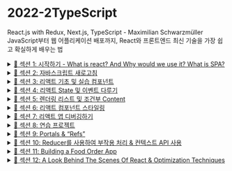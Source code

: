 # 2022-2TypeScript
React.js with Redux, Next.js, TypeScript - Maximilian Schwarzmüller \
JavaScript부터 웹 어플리케이션 배포까지, 
React와 프론트엔드 최신 기술을 가장 쉽고 확실하게 배우는 법

<details>
<summary><a href="https://bonjenny.notion.site/1-What-is-react-And-Why-would-we-use-it-What-is-SPA-9ba7232154f84c58a0fc237f473dac5c">💎 섹션 1: 시작하기 - What is react? And Why would we use it? What  is SPA?</a></summary>
<div markdown="1">
<ol>
<li>강의에 오신 것을 환영합니다!</li>
<li>React.js는 무엇입니까?</li>
<li>왜 "JavaScript" 대신 리액트일까요?</li>
<li>단일 페이지 어플리케이션(SPA) 구축</li>
<li>리액트 대안 탐색하기</li>
<li>강의 개요</li>
</ol>
<img src="./etc/img/s1.JPG" alt="section 1 미리보기" style="width: 35em" />
</div>
</details>
<details>
<summary><a href="https://bonjenny.notion.site/2-8270c0dfeff341edae0a4f9cb55d4e4a">💎 섹션 2: 자바스크립트 새로고침</a></summary>
<div markdown="1">
<ol start="10">
<li>Next-Gen JavaScript</li>
<li>변수 let과 const</li>
<li>화살표 함수</li>
<li>Exports와 Imports (Modules)</li>
<li>클래스 (Classes)</li>
<li>클래스, 속성 및 </li>
<li>스프레드 및 나머지 연산자</li>
<li>구조분해할당 (Destructuring)</li>
<li>참조형 및 원시형 데이터 타입</li>
<li>Refreshing Array Functions</li>
<li>그 외 함수</li>
<li>Array 함수 요약</li>
<li>차세대 JavaScript - 요약 1</li>
<li>차세대 JavaScript - 요약 2</li>
</ol>
<img src="./etc/img/s2.JPG" alt="section 2 미리보기" style="width: 35em" />
</div>
</details>
<details>
<summary><a href="https://bonjenny.notion.site/3-5308bd3870f64c7a93934ddfacba2bf3">💎 섹션 3: 리액트 기초 및 실습 컴포넌트</a></summary>
<div markdown="1">
<ol start="24">
<li>모듈 소개</li>
<li>React is all about "Components"</li>
<li>선언적 방식으로 작성된 리액트</li>
<li>A Note about New React & Node.js</li>
<li>새로운 리액트 프로젝트</li>
<li>시작 프로젝트</li>
<li>표준 리액트 프로젝트 분석하기</li>
<li>JSX </li>
<li>리액트 작동 방식</li>
<li>사용자 지정 컴포넌트 만들기</li>
<li>더 복잡한 JSX 코드 작성</li>
<li>기본 CSS 스타일 </li>
<li>동적 데이터 출력 및 표현식 작업</li>
<li>"Props"를 통한 데이터 전달</li>
<li>JS 논리 추가 및 컴포넌트 분할</li>
<li>컴포넌트를 여러 컴포넌트로 분할</li>
<li>- 41. 연습하기: 리액트 및 컴포넌트 기본 사항</li>
<li value="42">"컴포지션"의 개념 (children prop)</li>
<li>첫 번째 요약</li>
<li>JSX 자세히 보기</li>
<li>컴포넌트 파일 구성하기</li>
<li>대체 함수 문법 (Syntax)</li>
<li>모듈 리소스</li>
</ol>
<img src="./etc/img/s3.JPG" alt="section 3 미리보기" style="width: 35em" />
</div>
</details>
<details>
<summary><a href="https://bonjenny.notion.site/4-State-83a093a265dd4caeae59bfe1bc76fbda">💎 섹션 4: 리액트 State 및 이벤트 다루기</a></summary>
<div markdown="1">
<ol start="48">
<li>모듈 소개</li>
<li>이벤트 리스닝 및 이벤트 핸들러 수행하기</li>
<li>컴포넌트 기능이 실행되는 방법</li>
<li>"State"와 함께 일하기</li>
<li>"useState" 훅 자세히 살펴보기</li>
<li>State를 업데이트하는 여러 가지 방법</li>
<li>양식 입력 추가하기</li>
<li>사용자 입력 리스닝 (listening)</li>
<li>여러 State 다루기</li>
<li>State 대신 사용하기 (그리고 더 나은 방법)</li>
<li>이전 State에 의존하는 State 업데이트</li>
<li>양식 제출 처리</li>
<li>양방향 바인딩 추가</li>
<li>자식 대 부모 컴포넌트 통신(상향식)</li>
<li>State 끌어올리기</li>
<li> - 64. 연습하기: 이벤트 및 State 작업하기</li>
<li value="65">제어된/안된 컴포넌트 및 Statetless/ful 컴포넌트</li>
<li>모듈 리소스</li>
</ol>
<img src="./etc/img/s4.JPG" alt="section 4 미리보기" style="width: 35em" />
</div>
</details>
<details>
<summary><a href="https://bonjenny.notion.site/5-Content-b50611fa7e004085bf7c8c3ff9024f9d">💎 섹션 5: 렌더링 리스트 및 조건부 Content</a></summary>
<div markdown="1">
<ol start="67">
<li>모듈 소개</li>
<li>데이터의 렌더링 목록</li>
<li>State 저장 목록 사용</li>
<li>keys 이해하기</li>
<li> - 72. 연습하기: Lists 다루기</li>
<li value="73">조건부 내용 출력하기</li>
<li> - 75. 연습하기: 조건부 내용</li>
<li value="76">조건 명령문 반환 추가하기</li>
<li>데모 앱: 차트 추가하기</li>
<li>동적 스타일 추가하기</li>
<li>마무리 및 다음 단계</li>
<li>작은 버그 수정</li>
<li>모듈 리소스</li>
</ol>
<img src="./etc/img/s5.JPG" alt="section 5 미리보기" style="width: 35em" />
</div>
</details>
<details>
<summary><a href="https://bonjenny.notion.site/6-e074b7d478e242b08cadf5f975ae542e">💎 섹션 6: 리액트 컴포넌트 스타일링</a></summary>
<div markdown="1">
<ol start="82">
<li>모듈 소개</li>
<li>동적 인라인 스타일 설정하기</li>
<li>동적으로 CSS 클래스 설정하기</li>
<li>Styled Components 소개</li>
<li>Styled Componentes & 동적 Props</li>
<li>Styled Components & 미디어 쿼리</li>
<li>CSS 모듈 사용하기</li>
<li>CSS 모듈을 사용한 동적 스타일</li>
<li>모듈 리소스</li>
</ol>
<img src="./etc/img/s6.JPG" alt="section 6 미리보기" style="width: 35em" />
</div>
</details>
<details>
<summary><a href="https://bonjenny.notion.site/7-f43ed7d2104b424a99d0bb418805eef6">💎 섹션 7: 리액트 앱 디버깅하기</a></summary>
<div markdown="1">
<ol start="91">
<li>모듈 소개</li>
<li>리액트 오류 메시지 이해하기</li>
<li>코드 흐름 및 경고 분석 (두 가지 방법)</li>
<li>중단점 (Breakpoint) 작업하기</li>
<li>리액트 DevTools </li>
<li>모듈 리소스</li>
</ol>
<img src="./etc/img/s7.JPG" alt="section 7 미리보기" style="width: 35em" />
</div>
</details>
<details>
<summary><a href="https://bonjenny.notion.site/8-6da7a0f6dacc45508435a42ba2acebb9">💎 섹션 8: 연습 프로젝트</a></summary>
<div markdown="1">
<ol start="97">
<li>모듈 소개</li>
<li>"사용자" 컴포넌트 추가하기</li>
<li>재사용 가능한 "카드" 컴포넌트 추가하기</li>
<li>재사용 가능한 "Button" 컴포넌트 추가하기</li>
<li>사용자 입력 State 관리하기</li>
<li>검증 추가 및 로직 재설정하기</li>
<li>사용자 목록 컴포넌트 추가하기</li>
<li>State를 통해 사용자 목록 관리하기</li>
<li>"ErrorModal" 컴포넌트 추가하기</li>
<li>오류 State 관리하기</li>
<li>모듈 리소스</li>
</ol>
<img src="./etc/img/s8.JPG" alt="section 8 미리보기" style="width: 35em" />
</div>
</details>
<details>
<summary><a href="https://bonjenny.notion.site/9-Portals-Refs-485e59dc1e6f4806a5e9b4dcf9e47af3">💎 섹션 9: Portals & “Refs”</a></summary>
<div markdown="1">
<ol start="108">
<li>모듈 소개</li>
<li>JSX 제한 사항 및 해결 방법</li>
<li>컴포넌트 감싸기 (Wrapper 만들기)</li>
<li>리액트 조각, "React.Fragment"</li>
<li>리액트 포털 소개</li>
<li>포털 작업하기</li>
<li>"ref"로 작업하기</li>
<li>제어되는 컴포넌트와 제어되지 않는 컴포넌트</li>
<li>모듈 리소스</li>
</ol>
<img src="./etc/img/s9.JPG" alt="section 9 미리보기" style="width: 35em" />
</div>
</details>
<details>
<summary><a href="https://bonjenny.notion.site/10-Reducer-API-d0b19f64bb5c4ca4a27d851fcfd97349">💎 섹션 10: Reducer를 사용하여 부작용 처리 & 컨텍스트 API 사용</a></summary>
<div markdown="1">
<ol start="117">
<li>모듈 소개</li>
<li>"Side Effects" & useEffect</li>
<li>useEffect() 훅 사용하기</li>
<li>useEffect & 종속성</li>
<li>종속성으로 추가할 항목 및 추가하지 않을 항목</li>
<li>useEffect에서 Cleanup 함수 사용하기</li>
<li>useEffect 요약</li>
<li>useReducer 및 Reducers 일반 소개</li>
<li>useReducer() 훅 사용</li>
<li>useReducer & useEffect</li>
<li>중첩 속성을 useEffect에 종속성으로 추가하기</li>
<li>State 관리를 위한 useReducer 대 useState</li>
<li>리액트 Context (Context API) 소개</li>
<li>리액트 컨텍스트 API 사용</li>
<li>useContext 훅으로 컨텍스트에 Tapping 하기</li>
<li>컨텍스트를 동적으로 만들기</li>
<li>사용자 정의 컨텍스트 제공자 구성요소 빌드</li>
<li>리액트 컨텍스트 제한</li>
<li>"Hooks의 규칙" 배우기</li>
<li>입력 컴포넌트 리팩토링</li>
<li>"Forward Refs"에 대해 </li>
<li>모듈 리소스</li>
</ol>
<img src="./etc/img/s10.JPG" alt="section 10 미리보기" style="width: 35em" />
</div>
</details>
<details>
<summary><a href="https://bonjenny.notion.site/11-Building-a-Food-Order-App-d101214f10ed412eb0d117650c81bb6b">💎 섹션 11: Building a Food Order App</a></summary>
<div markdown="1">
<ol start="139">
<li>모듈 소개</li>
<li> - 141. "헤더" 컴포넌트 추가하기</li>
<li value="142">"장바구니" 버튼 컴포넌트 추가하기</li>
<li>"식사" 컴포넌트 추가하기</li>
<li>개별 식사 항목 추가 및 표시하기</li>
<li>폼 컴포넌트 추가하기</li>
<li>폼 입력 ID 수정하기</li>
<li>"장바구니" 컴포넌트 작업하기</li>
<li>리액트 Portal을 통해 모달 추가하기</li>
<li>카트 및 모달 State 관리</li>
<li>장바구니 컨텍스트 추가</li>
<li>컨텍스트 사용</li>
<li>장바구니 리듀서 추가</li>
<li>Refs 및 Forward Refs 작업하기</li>
<li>장바구니 항목 출력하기</li>
<li>더 복잡한 리듀서 로직 작업하기</li>
<li>아이템을 이동식으로 만들기</li>
<li>useEffect 훅 사용하기</li>
<li>모듈 리소스</li>
</ol>
<img src="./etc/img/s11.JPG" alt="section 11 미리보기" style="width: 35em" />
</div>
</details>
<details>
<summary><a href="https://bonjenny.notion.site/12-A-Look-Behind-The-Scenes-Of-React-Optimization-Techniques-c8f81ad3039049228ff6b4824c7cf41d">💎 섹션 12: A Look Behind The Scenes Of React & Optimization Techniques</a></summary>
<div markdown="1">
<ol start="159">
<li>모듈 소개</li>
<li>리액트가 실제로 동작하는 방식</li>
<li>컴포넌트 업데이트 실행 중</li>
<li>자식 컴포넌트 재평가 자세히 살펴보기</li>
<li>react.memo()로 불필요한 재평가 방지하기</li>
<li>useCallback()으로 함수 재생성 방지하기</li>
<li>useCallback() 및 해당 종속성</li>
<li>첫 번째 요약</li>
<li>State 및 컴포넌트 자세히 살펴보기</li>
<li>State 스케줄링 및 일괄 처리 이해하기</li>
<li>useMemo()로 최적화하기</li>
<li>모듈 리소스</li>
</ol>
<img src="./etc/img/s12.JPG" alt="section 12 미리보기" style="width: 35em" />
</div>
</details>

